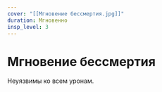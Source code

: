 ```yaml
---
cover: "[[Мгновение бессмертия.jpg]]"
duration: Мгновенно
insp_level: 3
---
```

# Мгновение бессмертия

Неуязвимы ко всем уронам.
